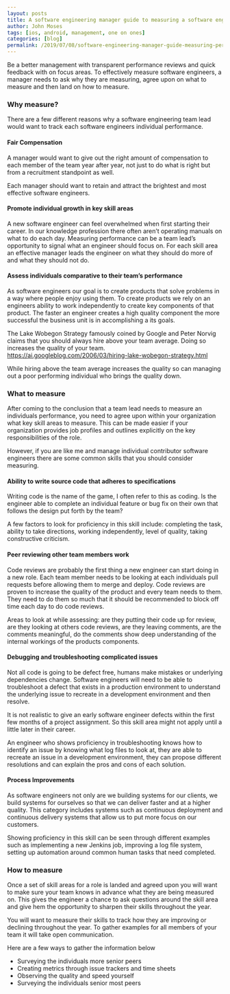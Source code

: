 ```yaml
---
layout: posts
title: A software engineering manager guide to measuring a software engineers performance
author: John Moses
tags: [ios, android, management, one on ones]
categories: [blog]
permalink: /2019/07/08/software-engineering-manager-guide-measuring-performance.html
---
```


Be a better management with transparent performance reviews and quick feedback with on focus areas.  To effectively measure software engineers, a manager needs to ask why they are measuring, agree upon on what to measure and then land on how to measure.

### Why measure?

There are a few different reasons why a software engineering team lead would want to track each software engineers individual performance.

#### Fair Compensation

A manager would want to give out the right amount of compensation to each member of the team year after year, not just to do what is right but from a recruitment standpoint as well. 

Each manager should want to retain and attract the brightest and most effective software engineers.

#### Promote individual growth in key skill areas

A new software engineer can feel overwhelmed when first starting their career. In our knowledge profession there often aren’t operating manuals on what to do each day.  Measuring performance can be a team lead’s opportunity to signal what an engineer should focus on.  For each skill area an effective manager leads the engineer on what they should do more of and what they should not do.

#### Assess individuals comparative to their team’s performance

As software engineers our goal is to create products that solve problems in a way where people enjoy using them.  To create products we rely on an engineers ability to work independently to create key components of that product.  The faster an engineer creates a high quality component the more successful the business unit is in accomplishing a its goals.

The Lake Wobegon Strategy famously coined by Google and Peter Norvig claims that you should always hire above your team average.  Doing so increases the quality of your team. 
https://ai.googleblog.com/2006/03/hiring-lake-wobegon-strategy.html

While hiring above the team average increases the quality so can managing out a poor performing individual who brings the quality down.

### What to measure 

After coming to the conclusion that a team lead needs to measure an individuals performance, you need to agree upon within your organization what key skill areas to measure.  This can be made easier if your organization provides job profiles and outlines explicitly on the key responsibilities of the role.

However, if you are like me and manage individual contributor software engineers there are some common skills that you should consider measuring.

#### Ability to write source code that adheres to specifications 

Writing code is the name of the game, I often refer to this as coding. Is the engineer able to complete an individual feature or bug fix on their own that follows the design put forth by the team?

A few factors to look for proficiency in this skill include: completing the task, ability to take directions, working independently, level of quality, taking constructive criticism.

#### Peer reviewing other team members work

Code reviews are probably the first thing a new engineer can start doing in a new role.  Each team member needs to be looking at each individuals pull requests before allowing them to merge and deploy.  Code reviews are proven to increase the quality of the product and every team needs to them. They need to do them so much that it should be recommended to block off time each day to do code reviews.

Areas to look at while assessing: are they putting their code up for review, are they looking at others code reviews, are they leaving comments, are the comments meaningful, do the comments show deep understanding of the internal workings of the products components.

#### Debugging and troubleshooting complicated issues

Not all code is going to be defect free, humans make mistakes or underlying dependencies change.  Software engineers will need to be able to troubleshoot a defect that exists in a production environment to understand the underlying issue to recreate in a development environment and then resolve.

It is not realistic to give an early software engineer defects within the first few months of a project assignment.  So this skill area might not apply until a little later in their career.

An engineer who shows proficiency in troubleshooting knows how to identify an issue by knowing what log files to look at, they are able to recreate an issue in a development environment, they can propose different resolutions and can explain the pros and cons of each solution.

#### Process Improvements

As software engineers not only are we building systems for our clients, we build systems for ourselves so that we can deliver faster and at a higher quality.  This category includes systems such as continuous deployment and continuous delivery systems that allow us to put more focus on our customers.

Showing proficiency in this skill can be seen through different examples such as implementing a new Jenkins job, improving a log file system, setting up automation around common human tasks that need completed.

### How to measure

Once a set of skill areas for a role is landed and agreed upon you will want to make sure your team knows in advance what they are being measured on.  This gives the engineer a chance to ask questions around the skill area and give hem the opportunity to sharpen their skills throughout the year.

You will want to measure their skills to track how they are improving or declining throughout the year.  To gather examples for all members of your team it will take open communication.

Here are a few ways to gather the information below

* Surveying the individuals more senior peers
* Creating metrics through issue trackers and time sheets
* Observing the quality and speed yourself
* Surveying the individuals senior most peers


